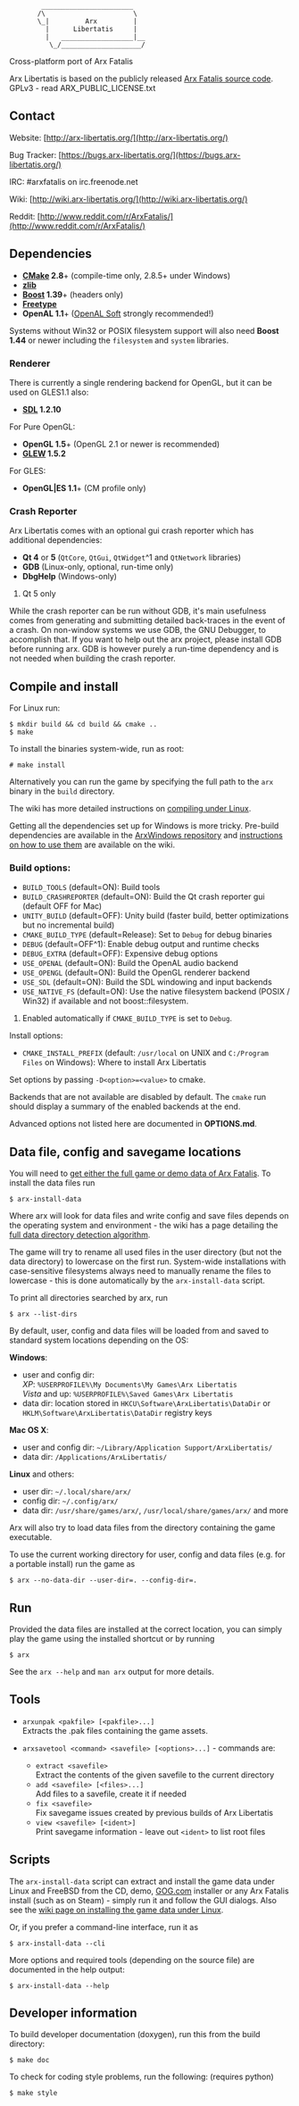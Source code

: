             _______________________
           /\                      \
           \_|         Arx         |
             |      Libertatis     |
             |   __________________|__
              \_/____________________/


Cross-platform port of Arx Fatalis

Arx Libertatis is based on the publicly released [Arx Fatalis source code](http://www.arkane-studios.com/uk/arx_downloads.php).
GPLv3 - read ARX_PUBLIC_LICENSE.txt

## Contact

Website: [http://arx-libertatis.org/](http://arx-libertatis.org/)

Bug Tracker: [https://bugs.arx-libertatis.org/](https://bugs.arx-libertatis.org/)

IRC: \#arxfatalis on irc.freenode.net

Wiki: [http://wiki.arx-libertatis.org/](http://wiki.arx-libertatis.org/)

Reddit: [http://www.reddit.com/r/ArxFatalis/](http://www.reddit.com/r/ArxFatalis/)

## Dependencies

* **[CMake](http://www.cmake.org/) 2.8**+ (compile-time only, 2.8.5+ under Windows)
* **[zlib](http://zlib.net/)**
* **[Boost](http://www.boost.org/) 1.39**+ (headers only)
* **[Freetype](http://www.freetype.org/)**
* **OpenAL 1.1**+ ([OpenAL Soft](http://kcat.strangesoft.net/openal.html) strongly recommended!)

Systems without Win32 or POSIX filesystem support will also need **Boost 1.44** or newer including the `filesystem` and `system` libraries.

### Renderer

There is currently a single rendering backend for OpenGL, but it can be used on GLES1.1 also:

* **[SDL](http://www.libsdl.org/) 1.2.10**

For Pure OpenGL:
* **OpenGL 1.5**+ (OpenGL 2.1 or newer is recommended)
* **[GLEW](http://glew.sourceforge.net/) 1.5.2**

For GLES:
* **OpenGL|ES 1.1**+ (CM profile only)

### Crash Reporter

Arx Libertatis comes with an optional gui crash reporter which has additional dependencies:

* **Qt 4** or **5** (`QtCore`, `QtGui`, `QtWidget`^1 and `QtNetwork` libraries)
* **GDB** (Linux-only, optional, run-time only)
* **DbgHelp** (Windows-only)

1. Qt 5 only

While the crash reporter can be run without GDB, it's main usefulness comes from generating and submitting detailed back-traces in the event of a crash. On non-window systems we use GDB, the GNU Debugger, to accomplish that. If you want to help out the arx project, please install GDB before running arx. GDB is however purely a run-time dependency and is not needed when building the crash reporter.

## Compile and install

For Linux run:

    $ mkdir build && cd build && cmake ..
    $ make

To install the binaries system-wide, run as root:

    # make install

Alternatively you can run the game by specifying the full path to the `arx` binary in the `build` directory.

The wiki has more detailed instructions on [compiling under Linux](http://wiki.arx-libertatis.org/Downloading_and_Compiling_under_Linux).

Getting all the dependencies set up for Windows is more tricky. Pre-build dependencies are available in the [ArxWindows repository](https://github.com/arx/ArxWindows) and [instructions on how to use them](http://wiki.arx-libertatis.org/Downloading_and_Compiling_under_Windows) are available on the wiki.

### Build options:

* `BUILD_TOOLS` (default=ON): Build tools
* `BUILD_CRASHREPORTER` (default=ON): Build the Qt crash reporter gui (default OFF for Mac)
* `UNITY_BUILD` (default=OFF): Unity build (faster build, better optimizations but no incremental build)
* `CMAKE_BUILD_TYPE` (default=Release): Set to `Debug` for debug binaries
* `DEBUG` (default=OFF^1): Enable debug output and runtime checks
* `DEBUG_EXTRA` (default=OFF): Expensive debug options
* `USE_OPENAL` (default=ON): Build the OpenAL audio backend
* `USE_OPENGL` (default=ON): Build the OpenGL renderer backend
* `USE_SDL` (default=ON): Build the SDL windowing and input backends
* `USE_NATIVE_FS` (default=ON): Use the native filesystem backend (POSIX / Win32) if available and not boost::filesystem.

1. Enabled automatically if `CMAKE_BUILD_TYPE` is set to `Debug`.

Install options:

* `CMAKE_INSTALL_PREFIX` (default: `/usr/local` on UNIX and `C:/Program Files` on Windows): Where to install Arx Libertatis

Set options by passing `-D<option>=<value>` to cmake.

Backends that are not available are disabled by default. The `cmake` run should display a summary of the enabled backends at the end.

Advanced options not listed here are documented in **OPTIONS.md**.

## Data file, config and savegame locations

You will need to [get either the full game or demo data of Arx Fatalis](http://wiki.arx-libertatis.org/Getting_the_game_data). To install the data files run

    $ arx-install-data

Where arx will look for data files and write config and save files depends on the operating system and environment - the wiki has a page detailing the [full data directory detection algorithm](http://wiki.arx-libertatis.org/Data_directories).

The game will try to rename all used files in the user directory (but not the data directory) to lowercase on the first run. System-wide installations with case-sensitive filesystems always need to manually rename the files to lowercase - this is done automatically by the `arx-install-data` script.

To print all directories searched by arx, run

    $ arx --list-dirs

By default, user, config and data files will be loaded from and saved to standard system locations depending on the OS:

**Windows**:
* user and config dir:<br>
*XP*: `%USERPROFILE%\My Documents\My Games\Arx Libertatis`<br>
*Vista* and up: `%USERPROFILE%\Saved Games\Arx Libertatis`
* data dir: location stored in `HKCU\Software\ArxLibertatis\DataDir` or `HKLM\Software\ArxLibertatis\DataDir` registry keys

**Mac OS X**:
* user and config dir: `~/Library/Application Support/ArxLibertatis/`
* data dir: `/Applications/ArxLibertatis/`

**Linux** and others:
* user dir: `~/.local/share/arx/`
* config dir: `~/.config/arx/`
* data dir: `/usr/share/games/arx/`, `/usr/local/share/games/arx/` and more

Arx will also try to load data files from the directory containing the game executable.

To use the current working directory for user, config and data files (e.g. for a portable install) run the game as

    $ arx --no-data-dir --user-dir=. --config-dir=.

## Run

Provided the data files are installed at the correct location, you can simply play the game using the installed shortcut or by running

    $ arx

See the `arx --help` and `man arx` output for more details.

## Tools

* `arxunpak <pakfile> [<pakfile>...]` <br>
  Extracts the .pak files containing the game assets.

* `arxsavetool <command> <savefile> [<options>...]` - commands are:
  * `extract <savefile>` <br>
    Extract the contents of the given savefile to the current directory
  * `add <savefile> [<files>...]` <br>
    Add files to a savefile, create it if needed
  * `fix <savefile>` <br>
    Fix savegame issues created by previous builds of Arx Libertatis
  * `view <savefile> [<ident>]` <br>
    Print savegame information - leave out `<ident>` to list root files

## Scripts

The `arx-install-data` script can extract and install the game data under Linux and FreeBSD from the CD, demo, [GOG.com](http://www.gog.com/) installer or any Arx Fatalis install (such as on Steam) - simply run it and follow the GUI dialogs. Also see the [wiki page on installing the game data under Linux](http://wiki.arx-libertatis.org/Installing_the_game_data_under_Linux).

Or, if you prefer a command-line interface, run it as

    $ arx-install-data --cli

More options and required tools (depending on the source file) are documented in the help output:

    $ arx-install-data --help

## Developer information

To build developer documentation (doxygen), run this from the build directory:

    $ make doc

To check for coding style problems, run the following: (requires python)

    $ make style
